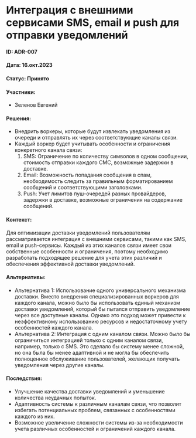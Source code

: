 # Интеграция с внешними сервисами SMS, email и push для отправки уведомлений

#### ID: ADR-007

#### Дата: 16.окт.2023

#### Статус: Принято

#### Участники:

* Зеленов Евгений

#### Решения:

- Внедрить воркеры, которые будут извлекать уведомления из очереди и отправлять их через соответствующие каналы связи.
- Каждый воркер будет учитывать особенности и ограничения конкретного канала связи:
    1. SMS: Ограничение по количеству символов в одном сообщении, стоимость отправки каждого СМС, возможные задержки в
       доставке.
    2. Email: Возможность попадания сообщения в спам, необходимость следить за правильным форматированием сообщений и
       соответствующими заголовками.
    3. Push: Учет лимитов пуш-очередей разных провайдеров, задержки в доставке, возможные ограничения на содержание
       сообщений.

#### Контекст:

Для оптимизации доставки уведомлений пользователям рассматривается интеграция с внешними сервисами, такими как SMS,
email и push-сервисы. Каждый из этих каналов связи имеет свои собственные особенности и ограничения, поэтому необходимо
разработать подходящее решение для учета этих различий и обеспечения эффективной доставки уведомлений.

#### Альтернативы:

- Альтернатива 1: Использование одного универсального механизма доставки.
  Вместо внедрения специализированных воркеров для каждого канала, можно было бы использовать единый механизм доставки
  уведомлений, который бы пытался отправить уведомление через все доступные каналы. Однако это подход может привести к
  неэффективному использованию ресурсов и недостаточному учету особенностей каждого канала.
- Альтернатива 2: Интеграция с одним каналом связи.
  Можно было бы ограничиться интеграцией только с одним каналом связи, например, только с SMS. Это сделало бы систему
  менее сложной, но она была бы менее адаптивной и не могла бы обеспечить полноценное обслуживание пользователей,
  желающих получать уведомления через другие каналы.

#### Последствия:

- Улучшение качества доставки уведомлений и уменьшение количества неудачных попыток.
- Адаптивность системы к различным каналам связи, что позволит избегать потенциальных проблем, связанных с особенностями
  каждого из них.
- Возможное увеличение сложности системы из-за необходимости учета различных особенностей и ограничений каждого канала.